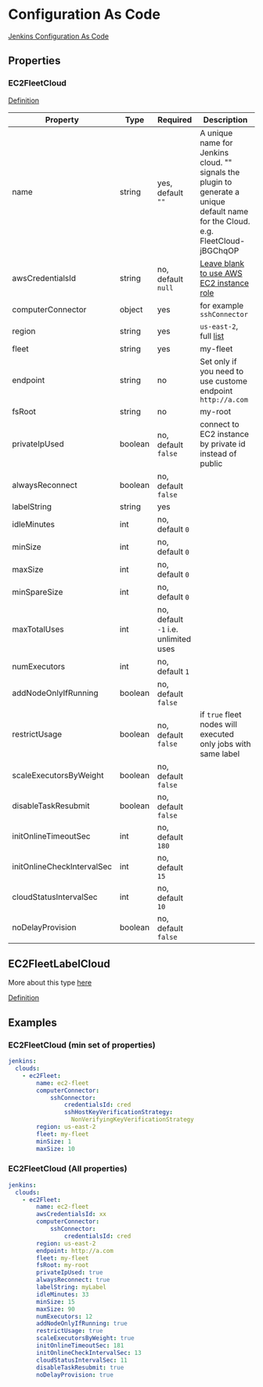 # Configuration As Code

[Jenkins Configuration As Code](https://jenkins.io/projects/jcasc/)

## Properties

### EC2FleetCloud

[Definition](https://github.com/jenkinsci/ec2-fleet-plugin/blob/master/src/main/java/com/amazon/jenkins/ec2fleet/EC2FleetCloud.java#L156-L179)

| Property                   | Type    | Required                                 | Description                                                                                                                       |
|----------------------------|---------|------------------------------------------|-----------------------------------------------------------------------------------------------------------------------------------|
| name                       | string  | yes, default ```""```                    | A unique name for Jenkins cloud. "" signals the plugin to generate a unique default name for the Cloud. e.g. FleetCloud-jBGChqOP  |
| awsCredentialsId           | string  | no, default ```null```                   | [Leave blank to use AWS EC2 instance role](https://docs.aws.amazon.com/IAM/latest/UserGuide/id_roles_use_switch-role-ec2.html)    |
| computerConnector          | object  | yes                                      | for example ```sshConnector```                                                                                                    |
| region                     | string  | yes                                      | ```us-east-2```, full [list](https://docs.aws.amazon.com/AmazonRDS/latest/UserGuide/Concepts.RegionsAndAvailabilityZones.html)    |
| fleet                      | string  | yes                                      | my-fleet                                                                                                                          |
| endpoint                   | string  | no                                       | Set only if you need to use custome endpoint ```http://a.com```                                                                   |
| fsRoot                     | string  | no                                       | my-root                                                                                                                           |
| privateIpUsed              | boolean | no, default ```false```                  | connect to EC2 instance by private id instead of public                                                                           |
| alwaysReconnect            | boolean | no, default ```false```                  ||
| labelString                | string  | yes                                      ||
| idleMinutes                | int     | no, default ```0```                      ||
| minSize                    | int     | no, default ```0```                      ||
| maxSize                    | int     | no, default ```0```                      ||
| minSpareSize               | int     | no, default ```0```                      || minimum number of instances allowed to be idle, ready to pickup work. maxSize overrides minSpareSize. Such instances are exempted from 'Max Idle Minutes Before Scaledown' config.
| maxTotalUses               | int     | no, default ```-1``` i.e. unlimited uses || maximum number of times a node can be used. Overrides minSize and minSpareSize, if set.
| numExecutors               | int     | no, default ```1```                      ||
| addNodeOnlyIfRunning       | boolean | no, default ```false```                  ||
| restrictUsage              | boolean | no, default ```false```                  | if ```true``` fleet nodes will executed only jobs with same label                                                                 |
| scaleExecutorsByWeight     | boolean | no, default ```false```                  ||
| disableTaskResubmit        | boolean | no, default ```false```                  ||
| initOnlineTimeoutSec       | int     | no, default ```180```                    ||
| initOnlineCheckIntervalSec | int     | no, default ```15```                     ||
| cloudStatusIntervalSec     | int     | no, default ```10```                     ||
| noDelayProvision           | boolean | no, default ```false```                  ||

## EC2FleetLabelCloud

More about this type [here](LABEL-BASED-CONFIGURATION.md)

[Definition](https://github.com/jenkinsci/ec2-fleet-plugin/blob/master/src/main/java/com/amazon/jenkins/ec2fleet/EC2FleetLabelCloud.java#L123-L145)

## Examples

### EC2FleetCloud (min set of properties)

```yaml
jenkins:
  clouds:
    - ec2Fleet:
        name: ec2-fleet
        computerConnector:
            sshConnector:
                credentialsId: cred
                sshHostKeyVerificationStrategy:
                  NonVerifyingKeyVerificationStrategy
        region: us-east-2
        fleet: my-fleet
        minSize: 1
        maxSize: 10
```

### EC2FleetCloud (All properties)

```yaml
jenkins:
  clouds:
    - ec2Fleet:
        name: ec2-fleet
        awsCredentialsId: xx
        computerConnector:
            sshConnector:
                credentialsId: cred
        region: us-east-2
        endpoint: http://a.com
        fleet: my-fleet
        fsRoot: my-root
        privateIpUsed: true
        alwaysReconnect: true
        labelString: myLabel
        idleMinutes: 33
        minSize: 15
        maxSize: 90
        numExecutors: 12
        addNodeOnlyIfRunning: true
        restrictUsage: true
        scaleExecutorsByWeight: true
        initOnlineTimeoutSec: 181
        initOnlineCheckIntervalSec: 13
        cloudStatusIntervalSec: 11
        disableTaskResubmit: true
        noDelayProvision: true
```
